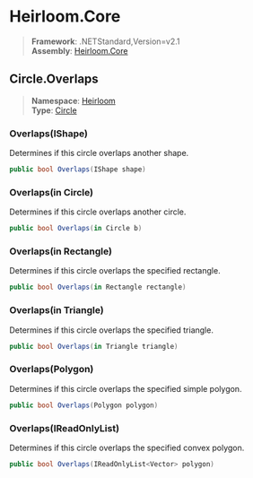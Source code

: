 # Heirloom.Core

> **Framework**: .NETStandard,Version=v2.1  
> **Assembly**: [Heirloom.Core][0]  

## Circle.Overlaps

> **Namespace**: [Heirloom][0]  
> **Type**: [Circle][1]  

### Overlaps(IShape)

Determines if this circle overlaps another shape.

```cs
public bool Overlaps(IShape shape)
```

### Overlaps(in Circle)

Determines if this circle overlaps another circle.

```cs
public bool Overlaps(in Circle b)
```

### Overlaps(in Rectangle)

Determines if this circle overlaps the specified rectangle.

```cs
public bool Overlaps(in Rectangle rectangle)
```

### Overlaps(in Triangle)

Determines if this circle overlaps the specified triangle.

```cs
public bool Overlaps(in Triangle triangle)
```

### Overlaps(Polygon)

Determines if this circle overlaps the specified simple polygon.

```cs
public bool Overlaps(Polygon polygon)
```

### Overlaps(IReadOnlyList<Vector>)

Determines if this circle overlaps the specified convex polygon.

```cs
public bool Overlaps(IReadOnlyList<Vector> polygon)
```

[0]: ../../../Heirloom.Core.md
[1]: ../Circle.md
